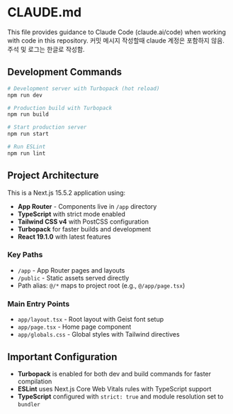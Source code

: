 # CLAUDE.md

This file provides guidance to Claude Code (claude.ai/code) when working with code in this repository.
커밋 메시지 작성할때 claude 계정은 포함하지 않음.
주석 및 로그는 한글로 작성함.

## Development Commands

```bash
# Development server with Turbopack (hot reload)
npm run dev

# Production build with Turbopack
npm run build

# Start production server
npm run start

# Run ESLint
npm run lint
```

## Project Architecture

This is a Next.js 15.5.2 application using:

- **App Router** - Components live in `/app` directory
- **TypeScript** with strict mode enabled
- **Tailwind CSS v4** with PostCSS configuration
- **Turbopack** for faster builds and development
- **React 19.1.0** with latest features

### Key Paths

- `/app` - App Router pages and layouts
- `/public` - Static assets served directly
- Path alias: `@/*` maps to project root (e.g., `@/app/page.tsx`)

### Main Entry Points

- `app/layout.tsx` - Root layout with Geist font setup
- `app/page.tsx` - Home page component
- `app/globals.css` - Global styles with Tailwind directives

## Important Configuration

- **Turbopack** is enabled for both dev and build commands for faster compilation
- **ESLint** uses Next.js Core Web Vitals rules with TypeScript support
- **TypeScript** configured with `strict: true` and module resolution set to `bundler`
